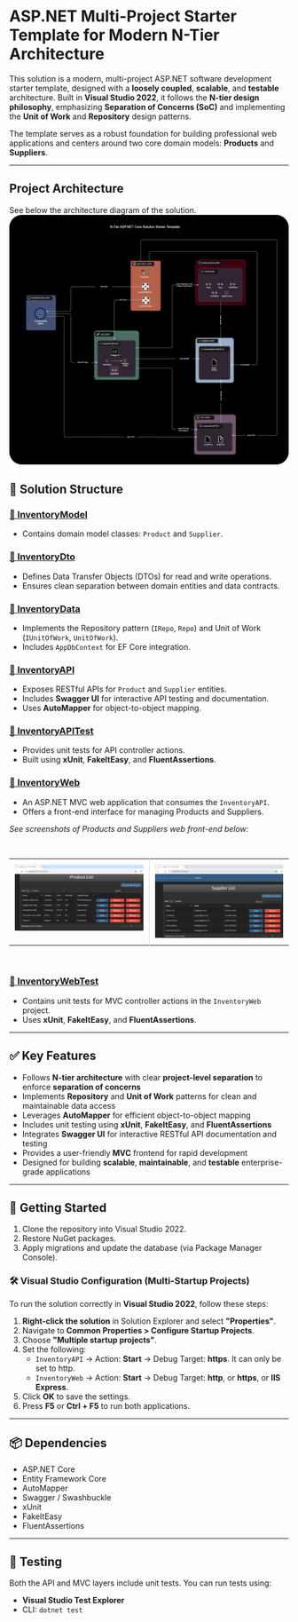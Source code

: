 # ASP.NET Multi-Project Starter Template for Modern N-Tier Architecture

This solution is a modern, multi-project ASP.NET software development starter template, designed with a **loosely coupled**, **scalable**, and **testable** architecture. Built in **Visual Studio 2022**, it follows the **N-tier design philosophy**, emphasizing **Separation of Concerns (SoC)** and implementing the **Unit of Work** and **Repository** design patterns.

The template serves as a robust foundation for building professional web applications and centers around two core domain models: **Products** and **Suppliers**.

---

## Project Architecture

See below the architecture diagram of the solution.
<br />
![Inventory Starter Template Architecture Diagram](images/inventory_archy.png)

## 🔧 Solution Structure

### [📁 InventoryModel](./InventoryModel/)

- Contains domain model classes: `Product` and `Supplier`.

### [📁 InventoryDto](./InventoryDto/)

- Defines Data Transfer Objects (DTOs) for read and write operations.
- Ensures clean separation between domain entities and data contracts.

### [📁 InventoryData](./InventoryData/)

- Implements the Repository pattern (`IRepo`, `Repo`) and Unit of Work (`IUnitOfWork`, `UnitOfWork`).
- Includes `AppDbContext` for EF Core integration.

### [📁 InventoryAPI](./InventoryAPI/)

- Exposes RESTful APIs for `Product` and `Supplier` entities.
- Includes **Swagger UI** for interactive API testing and documentation.
- Uses **AutoMapper** for object-to-object mapping.

### [📁 InventoryAPITest](./InventoryApiTest/)

- Provides unit tests for API controller actions.
- Built using **xUnit**, **FakeItEasy**, and **FluentAssertions**.

### [📁 InventoryWeb](./InventoryWeb/)

- An ASP.NET MVC web application that consumes the `InventoryAPI`.
- Offers a front-end interface for managing Products and Suppliers.
  <br>

<i>See screenshots of Products and Suppliers web front-end below:</i>

<br>

<table style="width: 100%; border-collapse: collapse;">
  <tr>
    <td style="width: 40%; padding: 10px; vertical-align: top; border-right: 1px solid #ddd;">
      <img src="images/inv_product.jpg" alt="Product index page front-end" width="100%">
    </td>
    <td style="width: 40%; padding: 10px; vertical-align: top;">
      <img src="images/inv_supplier.jpg" alt="Supplier index page front-end" width="100%">
    </td>
  </tr>
</table>

<br>

### [📁 InventoryWebTest](./InventoryWebTest/)

- Contains unit tests for MVC controller actions in the `InventoryWeb` project.
- Uses **xUnit**, **FakeItEasy**, and **FluentAssertions**.

---

## ✅ Key Features

- Follows **N-tier architecture** with clear **project-level separation** to enforce **separation of concerns**
- Implements **Repository** and **Unit of Work** patterns for clean and maintainable data access
- Leverages **AutoMapper** for efficient object-to-object mapping
- Includes unit testing using **xUnit**, **FakeItEasy**, and **FluentAssertions**
- Integrates **Swagger UI** for interactive RESTful API documentation and testing
- Provides a user-friendly **MVC** frontend for rapid development
- Designed for building **scalable**, **maintainable**, and **testable** enterprise-grade applications

---

## 🚀 Getting Started

1. Clone the repository into Visual Studio 2022.
2. Restore NuGet packages.
3. Apply migrations and update the database (via Package Manager Console).

### 🛠️ Visual Studio Configuration (Multi-Startup Projects)

To run the solution correctly in **Visual Studio 2022**, follow these steps:

1. **Right-click the solution** in Solution Explorer and select **"Properties"**.
2. Navigate to **Common Properties > Configure Startup Projects**.
3. Choose **"Multiple startup projects"**.
4. Set the following:
   - `InventoryAPI` → Action: **Start** → Debug Target: **https**. It can only be set to http.
   - `InventoryWeb` → Action: **Start** → Debug Target: **http**, or **https**, or **IIS Express**.
5. Click **OK** to save the settings.
6. Press **F5** or **Ctrl + F5** to run both applications.

---

## 📦 Dependencies

- ASP.NET Core
- Entity Framework Core
- AutoMapper
- Swagger / Swashbuckle
- xUnit
- FakeItEasy
- FluentAssertions

---

## 🧪 Testing

Both the API and MVC layers include unit tests. You can run tests using:

- **Visual Studio Test Explorer**
- CLI: `dotnet test`
